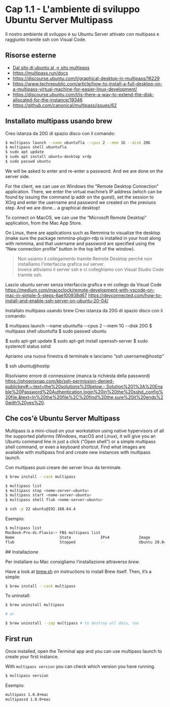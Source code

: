 # <a name="top"></a> Cap 1.1 - L'ambiente di sviluppo Ubuntu Server Multipass

Il nostro ambiente di sviluppo è su Ubuntu Server attivato con multipass e raggiunto tramite ssh con Visual Code.



## Risorse esterne

- [Dal sito di ubuntu al -> sito multipass](https://multipass.run/docs/installing-on-macos)
- https://multipass.run/docs
- https://discourse.ubuntu.com/t/graphical-desktop-in-multipass/16229
- https://www.techrepublic.com/article/how-to-install-a-full-desktop-on-a-multipass-virtual-machine-for-easier-linux-development/
- https://discourse.ubuntu.com/t/is-there-a-way-to-extend-the-disk-allocated-for-the-instance/19346
- https://github.com/canonical/multipass/issues/62



## Installato multipass usando brew
Creo istanza da 20G di spazio disco con il comando:

```bash
$ multipass launch --name ubuntufla --cpus 2 --mem 1G --disk 20G
$ multipass shell ubuntufla
$ sudo apt update
$ sudo apt install ubuntu-desktop xrdp
$ sudo passwd ubuntu
```

We will be asked to enter and re-enter a password. And we are done on the server side.

For the client, we can use on Windows the “Remote Desktop Connection” application. There, we enter the virtual machine’s IP address (which can be found by issuing the command ip addr on the guest), set the session to XOrg and enter the username and password we created on the previuos step. And we are done… a graphical desktop!

To connect on MacOS, we can use the “Microsoft Remote Desktop” application, from the Mac App Store.

On Linux, there are applications such as Remmina to visualize the desktop (make sure the package remmina-plugin-rdp is installed in your host along with remmina, and that username and password are specified using the “New connection profile” button in the top left of the window).

> Non usiamo il collegamento tramite Remote Desktop perché non installiamo l'interfaccia grafica sul server. <br/>
> Invece attiviamo il server ssh e ci colleghiamo con Visual Studio Code tramite ssh.


Lascio ubuntu server senza interfaccia grafica e mi collego da Visual Code
https://medium.com/macoclock/remote-development-with-vscode-on-mac-in-simple-5-steps-6ae100938d67
https://devconnected.com/how-to-install-and-enable-ssh-server-on-ubuntu-20-04/

Installato multipass usando brew
Creo istanza da 20G di spazio disco con il comando:

$ multipass launch --name ubuntufla --cpus 2 --mem 1G --disk 20G
$ multipass shell ubuntufla
$ sudo passwd ubuntu

$ sudo apt-get update
$ sudo apt-get install openssh-server
$ sudo systemctl status sshd

Apriamo una nuova finestra di terminale e lanciamo “ssh username@hostip”

$ ssh ubuntu@hostip


Risolviamo errore di connessione (manca la richiesta della password)
https://phoenixnap.com/kb/ssh-permission-denied-publickey#:~:text=the%20solutions%20below.-,Solution%201%3A%20Enable%20Password%20Authentication,login%20in%20the%20sshd_config%20file.&text=In%20the%20file%2C%20find%20the,sure%20it%20ends%20with%20yes%20.




## Che cos'è Ubuntu Server Multipass

Multipass is a mini-cloud on your workstation using native hypervisors of all the supported plaforms (Windows, macOS and Linux), it will give you an Ubuntu command line in just a click (“Open shell”) or a simple multipass shell command, or even a keyboard shortcut. Find what images are available with multipass find and create new instances with multipass launch.

Con multipass puoi creare dei server linux da terminale.

```bash
$ brew install --cask multipass

$ multipass list
$ multipass stop <nome-server-ubuntu>
$ multipass start <nome-server-ubuntu>
$ multipass shell flub <nome-server-ubuntu>

$ ssh -p 22 ubuntu@192.168.64.4
```

Esempio:

```bash
$ multipass list
MacBook-Pro-di-Flavio:~ FB$ multipass list
Name                    State             IPv4             Image
flub                    Stopped           --               Ubuntu 20.04 LTS
```


## Installazione

Per installare su Mac consigliamo l'installazione attraverso *brew*.

Have a look at [brew.sh](https://brew.sh/) on instructions to install Brew itself. Then, it’s a simple:

```bash
$ brew install --cask multipass
```

To uninstall:

```bash
$ brew uninstall multipass

# or

$ brew uninstall --zap multipass # to destroy all data, too
```

## First run

Once installed, open the Terminal app and you can use multipass launch to create your first instance.

With `multipass version` you can check which version you have running.

```bash
$ multipass version
```

Esempio:

```bash
multipass 1.0.0+mac
multipassd 1.0.0+mac
```

